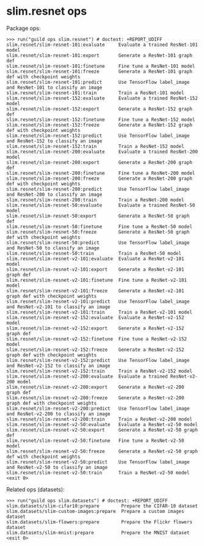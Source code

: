 # slim.resnet ops

Package ops:

    >>> run("guild ops slim.resnet") # doctest: +REPORT_UDIFF
    slim.resnet/slim-resnet-101:evaluate     Evaluate a trained ResNet-101 model
    slim.resnet/slim-resnet-101:export       Generate a ResNet-101 graph def
    slim.resnet/slim-resnet-101:finetune     Fine tune a ResNet-101 model
    slim.resnet/slim-resnet-101:freeze       Generate a ResNet-101 graph def with checkpoint weights
    slim.resnet/slim-resnet-101:predict      Use TensorFlow label_image and ResNet-101 to classify an image
    slim.resnet/slim-resnet-101:train        Train a ResNet-101 model
    slim.resnet/slim-resnet-152:evaluate     Evaluate a trained ResNet-152 model
    slim.resnet/slim-resnet-152:export       Generate a ResNet-152 graph def
    slim.resnet/slim-resnet-152:finetune     Fine tune a ResNet-152 model
    slim.resnet/slim-resnet-152:freeze       Generate a ResNet-152 graph def with checkpoint weights
    slim.resnet/slim-resnet-152:predict      Use TensorFlow label_image and ResNet-152 to classify an image
    slim.resnet/slim-resnet-152:train        Train a ResNet-152 model
    slim.resnet/slim-resnet-200:evaluate     Evaluate a trained ResNet-200 model
    slim.resnet/slim-resnet-200:export       Generate a ResNet-200 graph def
    slim.resnet/slim-resnet-200:finetune     Fine tune a ResNet-200 model
    slim.resnet/slim-resnet-200:freeze       Generate a ResNet-200 graph def with checkpoint weights
    slim.resnet/slim-resnet-200:predict      Use TensorFlow label_image and ResNet-200 to classify an image
    slim.resnet/slim-resnet-200:train        Train a ResNet-200 model
    slim.resnet/slim-resnet-50:evaluate      Evaluate a trained ResNet-50 model
    slim.resnet/slim-resnet-50:export        Generate a ResNet-50 graph def
    slim.resnet/slim-resnet-50:finetune      Fine tune a ResNet-50 model
    slim.resnet/slim-resnet-50:freeze        Generate a ResNet-50 graph def with checkpoint weights
    slim.resnet/slim-resnet-50:predict       Use TensorFlow label_image and ResNet-50 to classify an image
    slim.resnet/slim-resnet-50:train         Train a ResNet-50 model
    slim.resnet/slim-resnet-v2-101:evaluate  Evaluate a ResNet-v2-101 model
    slim.resnet/slim-resnet-v2-101:export    Generate a ResNet-v2-101 graph def
    slim.resnet/slim-resnet-v2-101:finetune  Fine tune a ResNet-v2-101 model
    slim.resnet/slim-resnet-v2-101:freeze    Generate a ResNet-v2-101 graph def with checkpoint weights
    slim.resnet/slim-resnet-v2-101:predict   Use TensorFlow label_image and ResNet-v2-101 to classify an image
    slim.resnet/slim-resnet-v2-101:train     Train a ResNet-v2-101 model
    slim.resnet/slim-resnet-v2-152:evaluate  Evaluate a ResNet-v2-152 model
    slim.resnet/slim-resnet-v2-152:export    Generate a ResNet-v2-152 graph def
    slim.resnet/slim-resnet-v2-152:finetune  Fine tune a ResNet-v2-152 model
    slim.resnet/slim-resnet-v2-152:freeze    Generate a ResNet-v2-152 graph def with checkpoint weights
    slim.resnet/slim-resnet-v2-152:predict   Use TensorFlow label_image and ResNet-v2-152 to classify an image
    slim.resnet/slim-resnet-v2-152:train     Train a ResNet-v2-152 model
    slim.resnet/slim-resnet-v2-200:evaluate  Evaluate a trained ResNet-v2-200 model
    slim.resnet/slim-resnet-v2-200:export    Generate a ResNet-v2-200 graph def
    slim.resnet/slim-resnet-v2-200:freeze    Generate a ResNet-v2-200 graph def with checkpoint weights
    slim.resnet/slim-resnet-v2-200:predict   Use TensorFlow label_image and ResNet-v2-200 to classify an image
    slim.resnet/slim-resnet-v2-200:train     Train a ResNet-v2-200 model
    slim.resnet/slim-resnet-v2-50:evaluate   Evaluate a ResNet-v2-50 model
    slim.resnet/slim-resnet-v2-50:export     Generate a ResNet-v2-50 graph def
    slim.resnet/slim-resnet-v2-50:finetune   Fine tune a ResNet-v2-50 model
    slim.resnet/slim-resnet-v2-50:freeze     Generate a ResNet-v2-50 graph def with checkpoint weights
    slim.resnet/slim-resnet-v2-50:predict    Use TensorFlow label_image and ResNet-v2-50 to classify an image
    slim.resnet/slim-resnet-v2-50:train      Train a ResNet-v2-50 model
    <exit 0>

Related ops (datasets):

    >>> run("guild ops slim.datasets") # doctest: +REPORT_UDIFF
    slim.datasets/slim-cifar10:prepare        Prepare the CIFAR-10 dataset
    slim.datasets/slim-custom-images:prepare  Prepare a custom images dataset
    slim.datasets/slim-flowers:prepare        Prepare the Flickr flowers dataset
    slim.datasets/slim-mnist:prepare          Prepare the MNIST dataset
    <exit 0>
